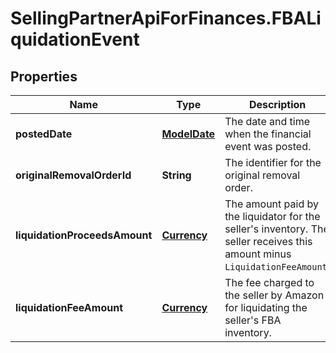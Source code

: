 # SellingPartnerApiForFinances.FBALiquidationEvent

## Properties
Name | Type | Description | Notes
------------ | ------------- | ------------- | -------------
**postedDate** | [**ModelDate**](ModelDate.md) | The date and time when the financial event was posted. | [optional] 
**originalRemovalOrderId** | **String** | The identifier for the original removal order. | [optional] 
**liquidationProceedsAmount** | [**Currency**](Currency.md) | The amount paid by the liquidator for the seller's inventory. The seller receives this amount minus `LiquidationFeeAmount`. | [optional] 
**liquidationFeeAmount** | [**Currency**](Currency.md) | The fee charged to the seller by Amazon for liquidating the seller's FBA inventory. | [optional] 


